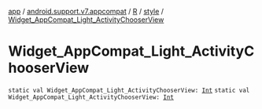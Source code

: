 [app](../../../index.md) / [android.support.v7.appcompat](../../index.md) / [R](../index.md) / [style](index.md) / [Widget_AppCompat_Light_ActivityChooserView](./-widget_-app-compat_-light_-activity-chooser-view.md)

# Widget_AppCompat_Light_ActivityChooserView

`static val Widget_AppCompat_Light_ActivityChooserView: `[`Int`](https://kotlinlang.org/api/latest/jvm/stdlib/kotlin/-int/index.html)
`static val Widget_AppCompat_Light_ActivityChooserView: `[`Int`](https://kotlinlang.org/api/latest/jvm/stdlib/kotlin/-int/index.html)